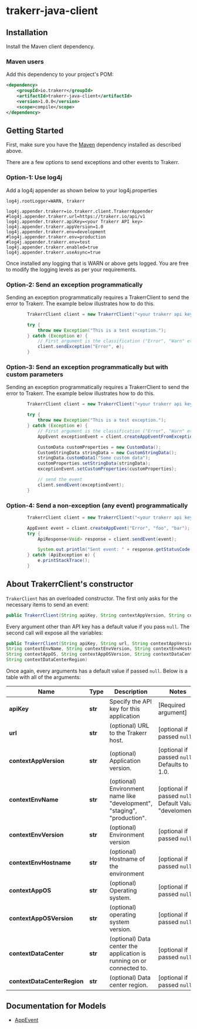 # trakerr-java-client

## Installation

Install the Maven client dependency.

### Maven users

Add this dependency to your project's POM:

```xml
<dependency>
    <groupId>io.trakerr</groupId>
    <artifactId>trakerr-java-client</artifactId>
    <version>1.0.0</version>
    <scope>compile</scope>
</dependency>
```

## Getting Started

First, make sure you have the [Maven](#installation) dependency installed as described above.

There are a few options to send exceptions and other events to Trakerr.

### Option-1: Use log4j

Add a log4j appender as shown below to your log4j.properties

```
log4j.rootLogger=WARN, trakerr

log4j.appender.trakerr=io.trakerr.client.TrakerrAppender
#log4j.appender.trakerr.url=https://trakerr.io/api/v1
log4j.appender.trakerr.apiKey=<your Trakerr API key>
log4j.appender.trakerr.appVersion=1.0
log4j.appender.trakerr.env=development
#log4j.appender.trakerr.env=production
#log4j.appender.trakerr.env=test
log4j.appender.trakerr.enabled=true
log4j.appender.trakerr.useAsync=true
```

Once installed any logging that is WARN or above gets logged. You are free to modify the logging levels as per your requirements.

### Option-2: Send an exception programmatically

Sending an exception programmatically requires a TrakerrClient to send the error to Trakerr. The example below illustrates how to do this.

```java
        TrakerrClient client = new TrakerrClient("<your trakerr api key>", "1.0", "development", "1.0");

        try {
            throw new Exception("This is a test exception.");
        } catch (Exception e) {
            // First argument is the classification ("Error", "Warn" etc.), you can also pass a custom classification if required
            client.sendException("Error", e);
        }
```

### Option-3: Send an exception programmatically but with custom parameters

Sending an exception programmatically requires a TrakerrClient to send the error to Trakerr. The example below illustrates how to do this.

```java
        TrakerrClient client = new TrakerrClient("<your trakerr api key>", "1.0", "development", "1.0");

        try {
            throw new Exception("This is a test exception.");
        } catch (Exception e) {
            // First argument is the classification ("Error", "Warn" etc.), you can also pass a custom classification if required
            AppEvent exceptionEvent = client.createAppEventFromException("Error", e);

            CustomData customProperties = new CustomData();
            CustomStringData stringData = new CustomStringData();
            stringData.customData1("Some custom data");
            customProperties.setStringData(stringData);
            exceptionEvent.setCustomProperties(customProperties);

            // send the event
            client.sendEvent(exceptionEvent);
        }
```

### Option-4: Send a non-exception (any event) programmatically

```java
        TrakerrClient client = new TrakerrClient("<your trakerr api key>", "1.0", "development", "1.0");

        AppEvent event = client.createAppEvent("Error", "foo", "bar");
        try {
            ApiResponse<Void> response = client.sendEvent(event);

            System.out.println("Sent event: " + response.getStatusCode() + ", data: " + response.toString());
        } catch (ApiException e) {
            e.printStackTrace();
        }
```

## About TrakerrClient's constructor
`TrakerClient` has an overloaded constructor. The first only asks for the necessary items to send an event:

```java
public TrakerrClient(String apiKey, String contextAppVersion, String contextEnvName, String contextEnvVersion)
```
Every argument other than API key has a default value if you pass `null`. The second call will expose all the variables:

```java
public TrakerrClient(String apiKey, String url, String contextAppVersion,
String contextEnvName, String contextEnvVersion, String contextEnvHostname,
String contextAppOS, String contextAppOSVersion, String contextDataCenter,
String contextDataCenterRegion)
```

Once again, every arguments has a default value if passed `null`. Below is a table with all of the arguments:

Name | Type | Description | Notes
------------ | ------------- | ------------- | -------------
**apiKey** | **str** | Specify the API key for this application | [Required argument]
**url** | **str** | (optional) URL to the Trakerr host. | [optional if passed `null`] 
**contextAppVersion** | **str** | (optional) Application version. | [optional if passed `null`] Defaults to 1.0.
**contextEnvName** | **str** | (optional) Environment name like "development", "staging", "production". | [optional if passed `null`] Default Value: "develoment".
**contextEnvVersion** | **str** | (optional) Environment version | [optional if passed `null`]
**contextEnvHostname** | **str** | (optional) Hostname of the environment | [optional if passed `null`] 
**contextAppOS** | **str** | (optional) Operating system. | [optional if passed `null`]
**contextAppOSVersion** | **str** | (optional)  operating system version. | [optional if passed `null`]
**contextDataCenter** | **str** | (optional) Data center the application is running on or connected to. | [optional if passed `null`] 
**contextDataCenterRegion** | **str** | (optional) Data center region. | [optional if passed `null`]



## Documentation for Models

 - [AppEvent](https://github.com/trakerr-io/trakerr-java/blob/master/generated/docs/AppEvent.md)

